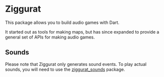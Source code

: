 # Ziggurat

This package allows you to build audio games with Dart.

It started out as tools for making maps, but has since expanded to provide a
general set of APIs for making audio games.

## Sounds

Please note that Ziggurat only generates sound events. To play actual sounds, you will need to use the [ziggurat_sounds](https://pub.dev/packages/ziggurat_sounds) package.
